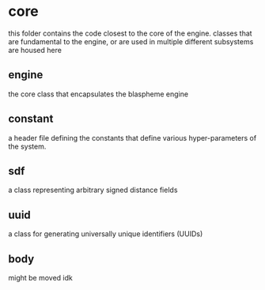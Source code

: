 # core

this folder contains the code closest to the core of the engine. classes that are fundamental to the engine, or are used in multiple different subsystems are housed here

## engine

the core class that encapsulates the blaspheme engine

## constant

a header file defining the constants that define various hyper-parameters of the system. 

## sdf

a class representing arbitrary signed distance fields

## uuid

a class for generating universally unique identifiers (UUIDs)

## body

might be moved idk
